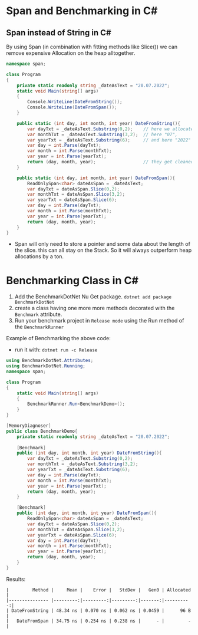 # Span and Benchmarking in C#

## Span instead of String in C#
By using Span (in combination with fitting methods like Slice()) we can remove expensive Allocation on the heap alltogether.

```cs
namespace span;

class Program
{
    private static readonly string _dateAsText = "20.07.2022";
    static void Main(string[] args)
    {
        Console.WriteLine(DateFromString());
        Console.WriteLine(DateFromSpan());
    }

    public static (int day, int month, int year) DateFromString(){
        var dayTxt = _dateAsText.Substring(0,2);    // here we allocate "20",
        var monthTxt = _dateAsText.Substring(3,2);  // here "07",
        var yearTxt = _dateAsText.Substring(6);     // and here "2022" on the heap.
        var day = int.Parse(dayTxt);
        var month = int.Parse(monthTxt);
        var year = int.Parse(yearTxt);
        return (day, month, year);                  // they get cleaned when leaving scope.
    }

    public static (int day, int month, int year) DateFromSpan(){
        ReadOnlySpan<char> dateAsSpan = _dateAsText;
        var dayTxt = dateAsSpan.Slice(0,2);
        var monthTxt = dateAsSpan.Slice(3,2);
        var yearTxt = dateAsSpan.Slice(6);
        var day = int.Parse(dayTxt);
        var month = int.Parse(monthTxt);
        var year = int.Parse(yearTxt);
        return (day, month, year);
    }
}
```
- Span will only need to store a pointer and some data about the length of the slice. this can all stay on the Stack. So it will always outperform heap allocations by a ton.

# Benchmarking Class in C#
1. Add the BenchmarkDotNet Nu Get package. `dotnet add package BenchmarkDotNet`
2. create a class having one more more methods decorated with the `Benchmark` attribute.
3. Run your benchmark project in `Release mode` using the Run method of the `BenchmarkRunner`

Example of Benchmarking the above code:
- run it with: `dotnet run -c Release`

```cs
using BenchmarkDotNet.Attributes;
using BenchmarkDotNet.Running;
namespace span;

class Program
{
    static void Main(string[] args)
    {
        BenchmarkRunner.Run<BenchmarkDemo>();
    }
}

[MemoryDiagnoser]
public class BenchmarkDemo{
    private static readonly string _dateAsText = "20.07.2022";
    
    [Benchmark]
    public (int day, int month, int year) DateFromString(){
        var dayTxt = _dateAsText.Substring(0,2);
        var monthTxt = _dateAsText.Substring(3,2);
        var yearTxt = _dateAsText.Substring(6);
        var day = int.Parse(dayTxt);
        var month = int.Parse(monthTxt);
        var year = int.Parse(yearTxt);
        return (day, month, year);
    }

    [Benchmark]
    public (int day, int month, int year) DateFromSpan(){
        ReadOnlySpan<char> dateAsSpan = _dateAsText;
        var dayTxt = dateAsSpan.Slice(0,2);
        var monthTxt = dateAsSpan.Slice(3,2);
        var yearTxt = dateAsSpan.Slice(6);
        var day = int.Parse(dayTxt);
        var month = int.Parse(monthTxt);
        var year = int.Parse(yearTxt);
        return (day, month, year);
    }
}
```

Results:
```
|         Method |     Mean |    Error |   StdDev |   Gen0 | Allocated |
|--------------- |---------:|---------:|---------:|-------:|----------:|
| DateFromString | 48.34 ns | 0.070 ns | 0.062 ns | 0.0459 |      96 B |
|   DateFromSpan | 34.75 ns | 0.254 ns | 0.238 ns |      - |         - |
```